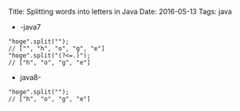 Title: Splitting words into letters in Java
Date: 2016-05-13
Tags: java

* -java7

```
"hoge".split("");
// ["", "h", "o", "g", "e"]
"hoge".split("(?<=.)");
// ["h", "o", "g", "e"]
```

* java8-

```
"hoge".split("");
// ["h", "o", "g", "e"]
```
